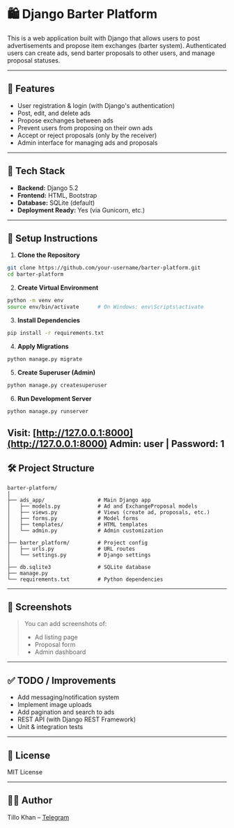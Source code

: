 # 🛍️ Django Barter Platform

This is a web application built with Django that allows users to post advertisements and propose item exchanges (barter system). Authenticated users can create ads, send barter proposals to other users, and manage proposal statuses.

---

## 📌 Features

- User registration & login (with Django's authentication)
- Post, edit, and delete ads
- Propose exchanges between ads
- Prevent users from proposing on their own ads
- Accept or reject proposals (only by the receiver)
- Admin interface for managing ads and proposals

---

## 🧱 Tech Stack

- **Backend:** Django 5.2
- **Frontend:** HTML, Bootstrap
- **Database:** SQLite (default)
- **Deployment Ready:** Yes (via Gunicorn, etc.)

---

## 🚀 Setup Instructions

1. **Clone the Repository**

```bash
git clone https://github.com/your-username/barter-platform.git
cd barter-platform
```

2. **Create Virtual Environment**

```bash
python -m venv env
source env/bin/activate      # On Windows: env\Scripts\activate
```

3. **Install Dependencies**

```bash
pip install -r requirements.txt
```

4. **Apply Migrations**

```bash
python manage.py migrate
```

5. **Create Superuser (Admin)**

```bash
python manage.py createsuperuser
```

6. **Run Development Server**

```bash
python manage.py runserver
```

Visit: [http://127.0.0.1:8000](http://127.0.0.1:8000)
Admin: user |
Password: 1
---

## 🛠️ Project Structure

```
barter-platform/
│
├── ads_app/                 # Main Django app
│   ├── models.py            # Ad and ExchangeProposal models
│   ├── views.py             # Views (create ad, proposals, etc.)
│   ├── forms.py             # Model forms
│   ├── templates/           # HTML templates
│   └── admin.py             # Admin customization
│
├── barter_platform/         # Project config
│   ├── urls.py              # URL routes
│   └── settings.py          # Django settings
│
├── db.sqlite3               # SQLite database
├── manage.py
└── requirements.txt         # Python dependencies
```

---

## 📸 Screenshots

> You can add screenshots of:
> - Ad listing page
> - Proposal form
> - Admin dashboard

---

## ✅ TODO / Improvements

- Add messaging/notification system
- Implement image uploads
- Add pagination and search to ads
- REST API (with Django REST Framework)
- Unit & integration tests

---

## 📄 License

MIT License

---

## 👨‍💻 Author

Tillo Khan – [Telegram](https://t.me/your_username)
